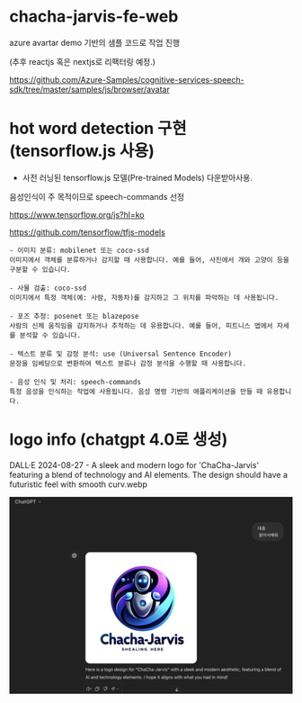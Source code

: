 # chacha-jarvis-fe-web

azure avartar demo 기반의 샘플 코드로 작업 진행

(추후 reactjs 혹은 nextjs로 리팩터링 예정.)

https://github.com/Azure-Samples/cognitive-services-speech-sdk/tree/master/samples/js/browser/avatar

# hot word detection 구현 (tensorflow.js 사용)

- 사전 러닝된 tensorflow.js 모델(Pre-trained Models) 다운받아사용.

음성인식이 주 목적이므로 speech-commands 선정

https://www.tensorflow.org/js?hl=ko

https://github.com/tensorflow/tfjs-models
```
- 이미지 분류: mobilenet 또는 coco-ssd
이미지에서 객체를 분류하거나 감지할 때 사용합니다. 예를 들어, 사진에서 개와 고양이 등을 구분할 수 있습니다.

- 사물 검출: coco-ssd
이미지에서 특정 객체(예: 사람, 자동차)를 감지하고 그 위치를 파악하는 데 사용됩니다.

- 포즈 추정: posenet 또는 blazepose
사람의 신체 움직임을 감지하거나 추적하는 데 유용합니다. 예를 들어, 피트니스 앱에서 자세를 분석할 수 있습니다.

- 텍스트 분류 및 감정 분석: use (Universal Sentence Encoder)
문장을 임베딩으로 변환하여 텍스트 분류나 감정 분석을 수행할 때 사용합니다.

- 음성 인식 및 처리: speech-commands
특정 음성을 인식하는 작업에 사용됩니다. 음성 명령 기반의 애플리케이션을 만들 때 유용합니다.
```
# logo info (chatgpt 4.0로 생성)

DALL·E 2024-08-27 - A sleek and modern logo for 'ChaCha-Jarvis' featuring a blend of technology and AI elements. The design should have a futuristic feel with smooth curv.webp

![alt text](image.png)